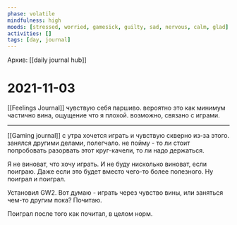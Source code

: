 ```yaml
---
phase: volatile
mindfulness: high
moods: [stressed, worried, gamesick, guilty, sad, nervous, calm, glad]
activities: []
tags: [day, journal]
---
```

Архив: [[daily journal hub]]
# 2021-11-03
[[Feelings Journal]]
чувствую себя паршиво. вероятно это как минимум частично вина, ощущение что я плохой. возможно, связано с играми.
***
[[Gaming journal]]
с утра хочется играть и чувствую скверно из-за этого.
занялся другими делами, полегчало.
не пойму - то ли стоит попробовать разорвать этот круг-качели, то ли надо держаться.

Я не виноват, что хочу играть. И не буду нисколько виноват, если поиграю. Даже если это будет вместо чего-то более полезного. Ну поиграл и поиграл.

Установил GW2. Вот думаю - играть через чувство вины, или заняться чем-то другим пока? Почитаю.

Поиграл после того как почитал, в целом норм.